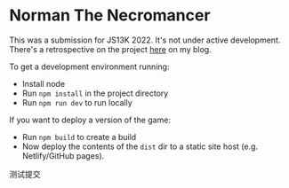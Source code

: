 # Norman The Necromancer
This was a submission for JS13K 2022. It's not under active development. There's a retrospective on the project [here](https://danthedev.com/norman-the-necromancer/) on my blog.

To get a development environment running:
- Install node
- Run `npm install` in the project directory
- Run `npm run dev` to run locally

If you want to deploy a version of the game:
- Run `npm build` to create a build
- Now deploy the contents of the `dist` dir to a static site host (e.g. Netlify/GitHub pages).

测试提交